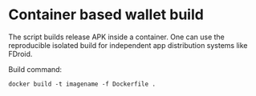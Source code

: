 # Container based wallet build
The script builds release APK inside a container. One can use the reproducible isolated build for independent app distribution systems like FDroid.

Build command:

    docker build -t imagename -f Dockerfile .
